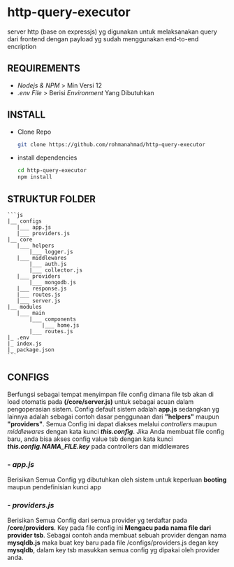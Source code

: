 # http-query-executor
server http (base on expressjs) yg digunakan untuk melaksanakan query dari frontend dengan payload yg sudah menggunakan end-to-end encription

## REQUIREMENTS
- *Nodejs & NPM* > Min Versi 12
- *.env File* > Berisi *Environment* Yang Dibutuhkan

## INSTALL
- Clone Repo

    ```bash
    git clone https://github.com/rohmanahmad/http-query-executor
    ```
- install dependencies

    ```bash
    cd http-query-executor
    npm install
    ```

## STRUKTUR FOLDER

    ```js
    |__ configs
       |___ app.js
       |___ providers.js
    |__ core
       |___ helpers
           |___ logger.js
       |___ middlewares
           |___ auth.js
           |___ collector.js
       |___ providers
           |___ mongodb.js
       |___ response.js
       |___ routes.js
       |___ server.js
    |__ modules
       |___ main
           |___ components
               |___ home.js
           |___ routes.js
    |_ .env
    |_ index.js
    |_ package.json
    ```

## CONFIGS
Berfungsi sebagai tempat menyimpan file config dimana file tsb akan di load otomatis pada **(/core/server.js)** untuk sebagai acuan dalam pengoperasian sistem.
Config default sistem adalah **app.js** sedangkan yg lainnya adalah sebagai contoh dasar penggunaan dari **"helpers"** maupun **"providers"**.
Semua Config ini dapat diakses melalui *controllers* maupun *middlewares* dengan kata kunci ***this.config***. Jika Anda membuat file config baru,
anda bisa akses config value tsb dengan kata kunci ***this.config.NAMA_FILE.key*** pada controllers dan middlewares

### - *app.js*
Berisikan Semua Config yg dibutuhkan oleh sistem untuk keperluan **booting** maupun pendefinisian kunci app
### - *providers.js*
Berisikan Semua Config dari semua provider yg terdaftar pada **/core/providers**. Key pada file config ini **Mengacu pada nama file dari provider tsb**.
Sebagai contoh anda membuat sebuah provider dengan nama **mysqldb.js** maka buat key baru pada file /configs/providers.js degan key **mysqldb**,
dalam key tsb masukkan semua config yg dipakai oleh provider anda.
